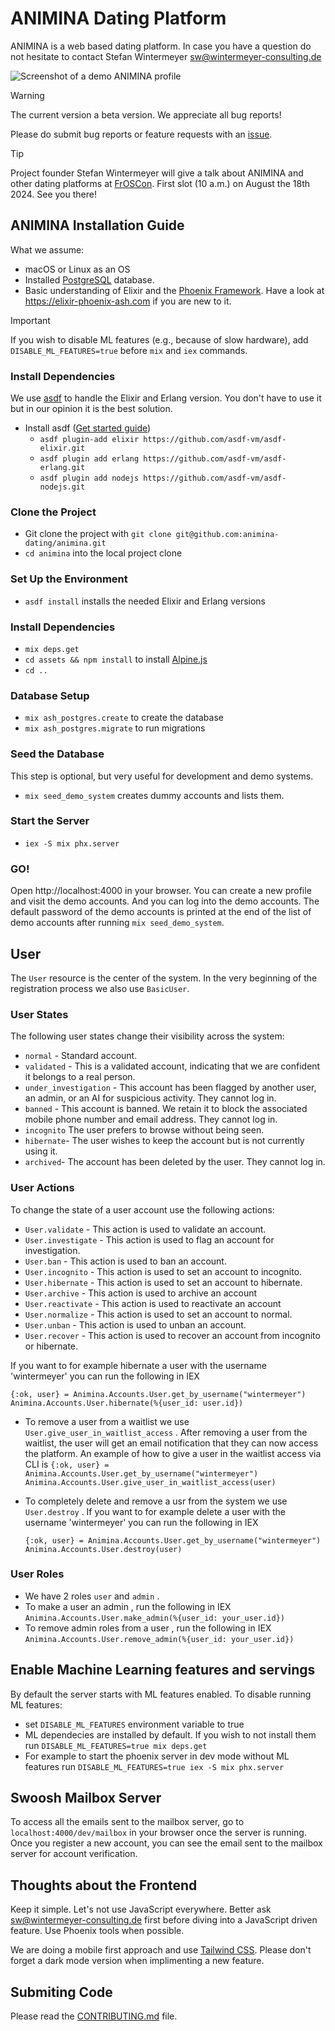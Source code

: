 # ANIMINA Dating Platform

ANIMINA is a web based dating platform. In case you have a question do not
hesitate to contact Stefan Wintermeyer <sw@wintermeyer-consulting.de>

![Screenshot of a demo ANIMINA profile](https://github.com/animina-dating/animina/blob/main/priv/static/images/profile-screenshot.webp?raw=true)

> [!WARNING]
> The current version a beta version. We appreciate all bug reports!

Please do submit bug reports or feature requests with an [issue](https://github.com/animina-dating/animina/issues/new).

> [!TIP]
> Project founder Stefan Wintermeyer will give a talk about ANIMINA and other
> dating platforms at [FrOSCon](https://froscon.org). First slot (10 a.m.) on
> August the 18th 2024. See you there!

## ANIMINA Installation Guide

What we assume:

- macOS or Linux as an OS
- Installed [PostgreSQL](https://www.postgresql.org) database.
- Basic understanding of Elixir and the [Phoenix Framework](https://phoenixframework.org). Have a look at https://elixir-phoenix-ash.com if you are new to it.

> [!IMPORTANT]
> If you wish to disable ML features (e.g., because of slow hardware), add `DISABLE_ML_FEATURES=true` before `mix` and `iex` commands.

### Install Dependencies

We use [asdf](https://asdf-vm.com) to handle the Elixir and Erlang version. You don't have to use it but in our opinion it is the best solution.

- Install asdf ([Get started guide](https://asdf-vm.com/guide/getting-started.html))
  - `asdf plugin-add elixir https://github.com/asdf-vm/asdf-elixir.git`
  - `asdf plugin add erlang https://github.com/asdf-vm/asdf-erlang.git`
  - `asdf plugin add nodejs https://github.com/asdf-vm/asdf-nodejs.git`

### Clone the Project

- Git clone the project with `git clone git@github.com:animina-dating/animina.git`
- `cd animina` into the local project clone

### Set Up the Environment

- `asdf install` installs the needed Elixir and Erlang versions

### Install Dependencies

- `mix deps.get`
- `cd assets && npm install` to install [Alpine.js](https://alpinejs.dev)
- `cd ..`

### Database Setup

- `mix ash_postgres.create` to create the database
- `mix ash_postgres.migrate` to run migrations

### Seed the Database

This step is optional, but very useful for development and demo systems.

- `mix seed_demo_system` creates dummy accounts and lists them.

### Start the Server

- `iex -S mix phx.server`

### GO!

Open http://localhost:4000 in your browser. You can create a new profile and visit the demo accounts. And you can log into the demo accounts. The default password of the demo accounts is printed at the end of the list of demo accounts after running `mix seed_demo_system`.

## User

The `User` resource is the center of the system. In the very beginning of the registration process we also use `BasicUser`.

### User States

The following user states change their visibility across the system:

- `normal` - Standard account.
- `validated` - This is a validated account, indicating that we are confident it belongs to a real person.
- `under_investigation` - This account has been flagged by another user, an admin, or an AI for suspicious activity. They cannot log in.
- `banned` - This account is banned. We retain it to block the associated mobile phone number and email address. They cannot log in.
- `incognito` The user prefers to browse without being seen.
- `hibernate`- The user wishes to keep the account but is not currently using it.
- `archived`- The account has been deleted by the user. They cannot log in.

### User Actions

To change the state of a user account use the following actions:

- `User.validate` - This action is used to validate an account.
- `User.investigate` - This action is used to flag an account for investigation.
- `User.ban` - This action is used to ban an account.
- `User.incognito` - This action is used to set an account to incognito.
- `User.hibernate` - This action is used to set an account to hibernate.
- `User.archive` - This action is used to archive an account
- `User.reactivate` - This action is used to reactivate an account
- `User.normalize` - This action is used to set an account to normal.
- `User.unban` - This action is used to unban an account.
- `User.recover` - This action is used to recover an account from incognito or hibernate.

If you want to for example hibernate a user with the username 'wintermeyer' you can run the following in IEX

`{:ok, user} = Animina.Accounts.User.get_by_username("wintermeyer") `
`Animina.Accounts.User.hibernate(%{user_id: user.id})`

- To remove a user from a waitlist we use `User.give_user_in_waitlist_access` .
  After removing a user from the waitlist, the user will get an email notification that they can now access the platform.
  An example of how to give a user in the waitlist access via CLI is
  `{:ok, user} = Animina.Accounts.User.get_by_username("wintermeyer") `
  `Animina.Accounts.User.give_user_in_waitlist_access(user)`

- To completely delete and remove a usr from the system we use `User.destroy` .
  If you want to for example delete a user with the username 'wintermeyer' you can run the following in IEX

  `{:ok, user} = Animina.Accounts.User.get_by_username("wintermeyer") `
  `Animina.Accounts.User.destroy(user)`

### User Roles

- We have 2 roles `user` and `admin` .
- To make a user an admin , run the following in IEX `Animina.Accounts.User.make_admin(%{user_id: your_user.id})`
- To remove admin roles from a user , run the following in IEX `Animina.Accounts.User.remove_admin(%{user_id: your_user.id})`

## Enable Machine Learning features and servings

By default the server starts with ML features enabled. To disable running ML features:

- set `DISABLE_ML_FEATURES` environment variable to true
- ML dependecies are installed by default. If you wish to not install them run `DISABLE_ML_FEATURES=true mix deps.get`
- For example to start the phoenix server in dev mode without ML features run `DISABLE_ML_FEATURES=true iex -S mix phx.server`

## Swoosh Mailbox Server

To access all the emails sent to the mailbox server, go to `localhost:4000/dev/mailbox` in your browser once the server is running.
Once you register a new account, you can see the email sent to the mailbox server for account verification.

## Thoughts about the Frontend

Keep it simple. Let's not use JavaScript everywhere. Better ask sw@wintermeyer-consulting.de first
before diving into a JavaScript driven feature. Use Phoenix tools when possible.

We are doing a mobile first approach and use [Tailwind CSS](https://tailwindui.com). Please don't
forget a dark mode version when implimenting a new feature.

## Submiting Code

Please read the [CONTRIBUTING.md](CONTRIBUTING.md) file.
